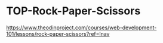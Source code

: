 # TOP-Rock-Paper-Scissors
https://www.theodinproject.com/courses/web-development-101/lessons/rock-paper-scissors?ref=lnav
